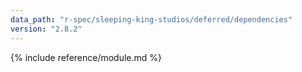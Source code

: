 ```yaml
---
data_path: "r-spec/sleeping-king-studios/deferred/dependencies"
version: "2.8.2"
---
```


{% include reference/module.md %}
